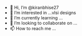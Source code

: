 - 👋 Hi, I’m @kiranbhise27
- 👀 I’m interested in ...vlsi designs
- 🌱 I’m currently learning ...
- 💞️ I’m looking to collaborate on ...
- 📫 How to reach me ...

<!---
kiranbhise27/kiranbhise27 is a ✨ special ✨ repository because its `README.md` (this file) appears on your GitHub profile.
You can click the Preview link to take a look at your changes.
--->
